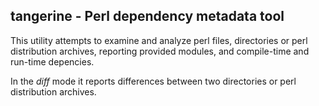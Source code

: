 tangerine - Perl dependency metadata tool
-----------------------------------------

This utility attempts to examine and analyze perl files, directories or
perl distribution archives, reporting provided modules, and compile-time
and run-time depencies.

In the *diff* mode it reports differences between two directories or
perl distribution archives.
